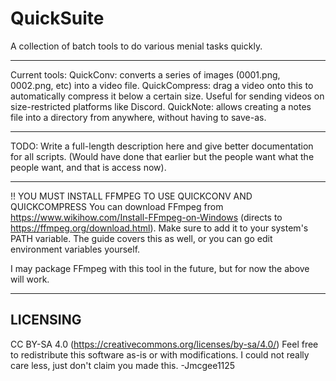 # QuickSuite
A collection of batch tools to do various menial tasks quickly.

---------------------

Current tools:
QuickConv: converts a series of images (0001.png, 0002.png, etc) into a video file.
QuickCompress: drag a video onto this to automatically compress it below a certain size. Useful for sending videos on size-restricted platforms like Discord.
QuickNote: allows creating a notes file into a directory from anywhere, without having to save-as.

---------------------

TODO: Write a full-length description here and give better documentation for all scripts.
  (Would have done that earlier but the people want what the people want, and that is access now).

---------------------

!! YOU MUST INSTALL FFMPEG TO USE QUICKCONV AND QUICKCOMPRESS
You can download FFmpeg from https://www.wikihow.com/Install-FFmpeg-on-Windows (directs to https://ffmpeg.org/download.html).
Make sure to add it to your system's PATH variable. The guide covers this as well, or you can go edit environment variables yourself.

I may package FFmpeg with this tool in the future, but for now the above will work.

---------------------
LICENSING
---------------------

CC BY-SA 4.0 (https://creativecommons.org/licenses/by-sa/4.0/)
Feel free to redistribute this software as-is or with modifications.
I could not really care less, just don't claim you made this.
	-Jmcgee1125
